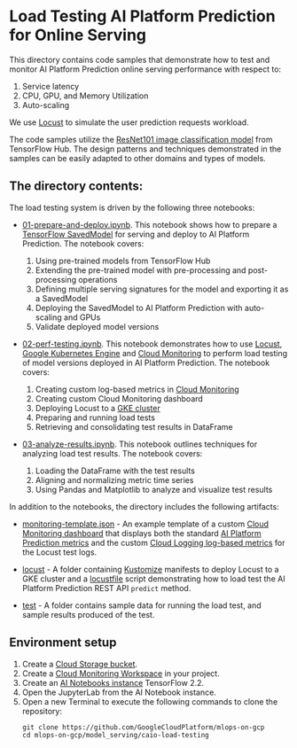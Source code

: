 # Load Testing AI Platform Prediction for Online Serving

This directory contains code samples that demonstrate how to test and monitor AI Platform Prediction online serving performance with respect to:
1. Service latency
2. CPU, GPU, and Memory Utilization 
3. Auto-scaling

We use [Locust](locust.io) to simulate the user prediction requests workload. 

The code samples utilize the [ResNet101 image classification model](https://tfhub.dev/google/imagenet/resnet_v2_101/classification/4) from TensorFlow Hub. 
The design patterns and techniques demonstrated in the samples can be easily adapted to other domains and types of models.

## The directory contents:
The load testing system is driven by the following three notebooks:

* [01-prepare-and-deploy.ipynb](01-prepare-and-deployipynb). This notebook shows how to prepare a [TensorFlow SavedModel](https://www.tensorflow.org/guide/saved_model) for 
serving and deploy to AI Platform Prediction. The notebook covers:
    1. Using pre-trained models from TensorFlow Hub
    2. Extending the pre-trained model with pre-processing and post-processing operations 
    3. Defining multiple serving signatures for the model and exporting it as a SavedModel
    4. Deploying the SavedModel to AI Platform Prediction with auto-scaling and GPUs
    5. Validate deployed model versions

* [02-perf-testing.ipynb](02-perf-testing.ipynb). This notebook demonstrates how to use [Locust](locust.io), [Google Kubernetes Engine](https://cloud.google.com/kubernetes-engine) and [Cloud Monitoring](https://cloud.google.com/monitoring) to perform load testing of model versions deployed in AI Platform Prediction. 
The notebook covers:
    1. Creating custom log-based metrics in [Cloud Monitoring](https://cloud.google.com/monitoring)
    2. Creating custom Cloud Monitoring dashboard
    3. Deploying Locust to a [GKE cluster](https://cloud.google.com/kubernetes-engine)
    4. Preparing and running load tests
    5. Retrieving and consolidating test results in DataFrame

* [03-analyze-results.ipynb](03-analyze-results.ipynb). This notebook outlines techniques for analyzing load test results. 
The notebook covers:
    1. Loading the DataFrame with the test results
    2. Aligning and normalizing metric time series
    3. Using Pandas and Matplotlib to analyze and visualize test results

In addition to the notebooks, the directory includes the following artifacts:

* [monitoring-template.json](monitoring-template.json) - An example template of a custom [Cloud Monitoring dashboard](https://cloud.google.com/monitoring/dashboards) that displays both the standard [AI Platform Prediction metrics](https://cloud.google.com/monitoring/api/metrics_gcp#gcp-ml) and the custom [Cloud Logging log-based metrics](https://cloud.google.com/logging/docs/logs-based-metrics) for the Locust test logs.

* [locust](locust) - A folder containing [Kustomize](https://kustomize.io/) manifests to deploy Locust to a GKE cluster and a [locustfile](https://docs.locust.io/en/stable/writing-a-locustfile.html) script demonstrating how to load test the AI Platform Prediction REST API `predict` method.

* [test](test) - A folder contains sample data for running the load test, and sample results produced of the test.


## Environment setup

1. Create a [Cloud Storage bucket](https://cloud.google.com/storage/docs/creating-buckets).
2. Create a [Cloud Monitoring Workspace](https://cloud.google.com/monitoring/workspaces/create) in your project.
3. Create an [AI Notebooks instance](https://cloud.google.com/ai-platform/notebooks/docs/create-new) TensorFlow 2.2.
4. Open the JupyterLab from the AI Notebook instance.
5. Open a new Terminal to execute the following commands to clone the repository:
    ```
    git clone https://github.com/GoogleCloudPlatform/mlops-on-gcp
    cd mlops-on-gcp/model_serving/caio-load-testing
    ```




